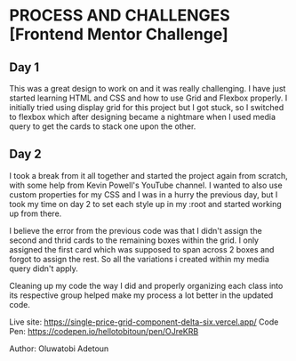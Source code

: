 
# PROCESS AND CHALLENGES [Frontend Mentor Challenge]
## Day 1
This was a great design to work on and it was really challenging. I have just started learning HTML and CSS and how to use Grid and Flexbox properly. I initially tried using display grid for this project but I got stuck, so I switched to flexbox which after designing became a nightmare when I used media query to get the cards to stack one upon the other.

## Day 2
I took a break from it all together and started the project again from scratch, with some help from Kevin Powell's YouTube channel. I wanted to also use custom properties for my CSS and I was in a hurry the previous day, but I took my time on day 2 to set each style up in my :root and started working up from there. 

I believe the error from the previous code was that I didn't assign the second and thrid cards to the remaining boxes within the grid. I only assigned the first card which was supposed to span across 2 boxes and forgot to assign the rest. So all the variations i created within my media query didn't apply. 

Cleaning up my code the way I did and properly organizing each class into its respective group helped make my process a lot better in the updated code. 

Live site: https://single-price-grid-component-delta-six.vercel.app/
Code Pen: https://codepen.io/hellotobitoun/pen/OJreKRB


Author: Oluwatobi Adetoun